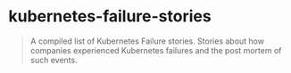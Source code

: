 # kubernetes-failure-stories
> A compiled list of Kubernetes Failure stories. Stories about how companies experienced Kubernetes failures and the post mortem of such events.
